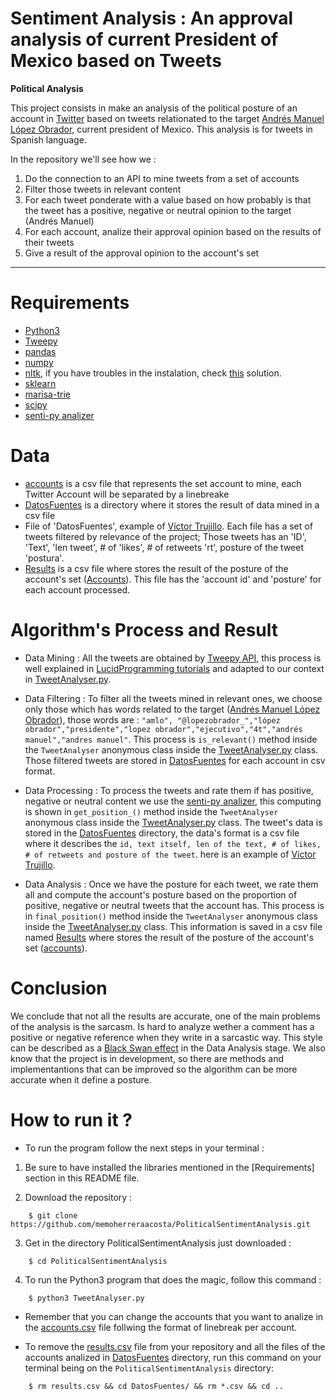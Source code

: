 # Sentiment Analysis : An approval analysis of current President of Mexico based on Tweets

**Political Analysis**

This project consists in make an analysis of the political posture of an account in [Twitter](https://twitter.com/) based on tweets relationated to the target [Andrés Manuel López Obrador](https://twitter.com/lopezobrador_), current president of Mexico. This analysis is for tweets in Spanish language. 

In the repository we'll see how we :

1. Do the connection to an API to mine tweets from a set of accounts
2. Filter those tweets in relevant content
3. For each tweet ponderate with a value based on how probably is that the tweet has a positive, negative or neutral opinion to the target (Andrés Manuel)
4. For each account, analize their approval opinion based on the results of their tweets
5. Give a result of the approval opinion to the account's set

-----

# Requirements

- [Python3](https://www.python.org/) 
- [Tweepy](http://www.tweepy.org/)
- [pandas](https://pandas.pydata.org/)
- [numpy](https://www.numpy.org/)
- [nltk](https://www.nltk.org/), if you have troubles in the instalation, check [this](https://stackoverflow.com/questions/38916452/nltk-download-ssl-certificate-verify-failed) solution.
- [sklearn](https://scikit-learn.org/stable/)
- [marisa-trie](https://marisa-trie.readthedocs.io/en/latest/)
- [scipy](https://www.scipy.org/)
- [senti-py analizer](https://github.com/aylliote/senti-py)


# Data

- [accounts](accounts.csv) is a csv file that represents the set account to mine, each Twitter Account will be separated by a linebreake
- [DatosFuentes](DatosFuentes/) is a directory where it stores the result of data mined in a csv file
- File of 'DatosFuentes', example of [Víctor Trujillo](DatosFuentes/V_TrujilloM.csv). Each file has a set of tweets filtered by relevance of the project; Those tweets has an 'ID', 'Text', 'len tweet', # of 'likes', # of retweets 'rt', posture of the tweet 'postura'. 
- [Results](results.csv) is a csv file where stores the result of the posture of the account's set ([Accounts](accounts.csv)). This file has the 'account id' and 'posture' for each account processed.  


# Algorithm's Process and Result

+ Data Mining : All the tweets are obtained by [Tweepy API](http://www.tweepy.org/), this process is well explained in [LucidProgramming tutorials](https://www.youtube.com/playlist?list=PL5tcWHG-UPH2zBfOz40HSzcGUPAVOOnu1) and adapted to our context in [TweetAnalyser.py](TweetAnalyser.py).

+ Data Filtering : To filter all the tweets mined in relevant ones, we choose only those which has words related to the target ([Andrés Manuel López Obrador](https://twitter.com/lopezobrador_)), those words are : `"amlo", "@lopezobrador_","lópez obrador","presidente","lopez obrador","ejecutivo","4t","andrés manuel","andres manuel"`. This process is `is_relevant()` method inside the `TweetAnalyser` anonymous class inside the [TweetAnalyser.py](TweetAnalyser.py) class.
Those filtered tweets are stored in [DatosFuentes](DatosFuentes/) for each account in csv format. 

+ Data Processing : To process the tweets and rate them if has positive, negative or neutral content we use the [senti-py analizer](https://github.com/aylliote/senti-py), this computing is shown in `get_position_()` method inside the `TweetAnalyser` anonymous class inside the [TweetAnalyser.py](TweetAnalyser.py) class. The tweet's data is stored in the [DatosFuentes](DatosFuentes/) directory, the data's format is a csv file where it describes the `id, text itself, len of the text, # of likes, # of retweets and posture of the tweet`. here is an example of [Víctor Trujillo](DatosFuentes/V_TrujilloM.csv).

+ Data Analysis : Once we have the posture for each tweet, we rate them all and compute the account's posture based on the proportion of positive, negative or neutral tweets that the account has. This process is in `final_position()` method inside the `TweetAnalyser` anonymous class inside the [TweetAnalyser.py](TweetAnalyser.py) class. This information is saved in a csv file named [Results](results.csv) where stores the result of the posture of the account's set ([accounts](accounts.csv)).


# Conclusion

We conclude that not all the results are accurate, one of the main problems of the analysis is the sarcasm. Is hard to analyze wether a comment has a positive or negative reference when they write in a sarcastic way. This style can be described as a [Black Swan effect](https://en.wikipedia.org/wiki/Black_swan_theory) in the Data Analysis stage. We also know that the project is in development, so there are methods and implementantions that can be improved so the algorithm can be more accurate when it define a posture.


# How to run it ?

* To run the program follow the next steps in your terminal :

1. Be sure to have installed the libraries mentioned in the [Requirements] section in this README file.

2. Download the repository :

`````
    $ git clone https://github.com/memoherreraacosta/PoliticalSentimentAnalysis.git
`````

3. Get in the directory PoliticalSentimentAnalysis just downloaded :

`````
    $ cd PoliticalSentimentAnalysis
`````

4. To run the Python3 program that does the magic, follow this command :

`````
    $ python3 TweetAnalyser.py
`````

* Remember that you can change the accounts that you want to analize in the [accounts.csv](accounts.csv) file follwing the format of linebreak per account. 

* To remove the [results.csv](results.csv) file from your repository and all the files of the accounts analized in [DatosFuentes](DatosFuentes/) directory, run this command on your terminal being on the `PoliticalSentimentAnalysis` directory: 

`````
    $ rm results.csv && cd DatosFuentes/ && rm *.csv && cd ..
`````
